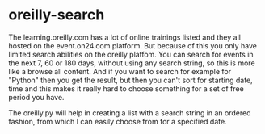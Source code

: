 # oreilly-search

The learning.oreilly.com has a lot of online trainings listed and they all hosted on the event.on24.com platform.
But because of this you only have limited search abilities on the oreilly platfom. You can search for events in the next 7, 60 or 180 days, without using any search string, so this is more like a browse all content. And if you want to search for example for "Python" then you get the result, but then you can't sort for starting date, time and this makes it really hard to choose something for a set of free period you have.

The oreilly.py will help in creating a list with a search string in an ordered fashion, from which I can easily choose from for a specified date.

